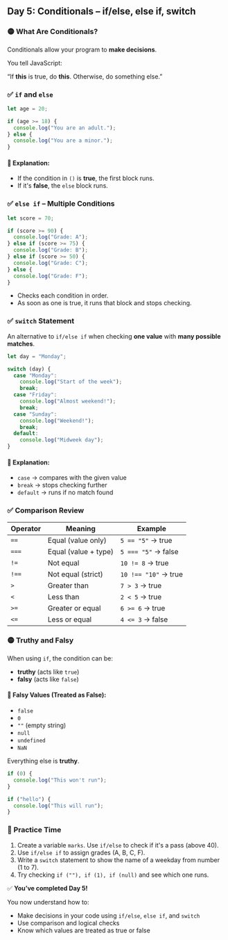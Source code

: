 <article class="day-block">

## Day 5: Conditionals – if/else, else if, switch

### 🟡 What Are Conditionals?

Conditionals allow your program to **make decisions**.

You tell JavaScript:

“If **this** is true, do **this**. Otherwise, do something else.”

<div class="section-break"></div>

### ✅ `if` and `else`

```jsx
let age = 20;

if (age >= 18) {
  console.log("You are an adult.");
} else {
  console.log("You are a minor.");
}
```

#### 🔹 Explanation:

* If the condition in `()` is **true**, the first block runs.
* If it's **false**, the `else` block runs.

<div class="section-break"></div>

### ✅ `else if` – Multiple Conditions

```jsx
let score = 70;

if (score >= 90) {
  console.log("Grade: A");
} else if (score >= 75) {
  console.log("Grade: B");
} else if (score >= 50) {
  console.log("Grade: C");
} else {
  console.log("Grade: F");
}
```

* Checks each condition in order.
* As soon as one is true, it runs that block and stops checking.

<div class="section-break"></div>

### ✅ `switch` Statement

An alternative to `if/else if` when checking **one value** with **many possible matches**.

```jsx
let day = "Monday";

switch (day) {
  case "Monday":
    console.log("Start of the week");
    break;
  case "Friday":
    console.log("Almost weekend!");
    break;
  case "Sunday":
    console.log("Weekend!");
    break;
  default:
    console.log("Midweek day");
}
```

#### 🔹 Explanation:

* `case` → compares with the given value
* `break` → stops checking further
* `default` → runs if no match found

<div class="section-break"></div>

### ✅ Comparison Review

| Operator | Meaning              | Example              |
| -------- | -------------------- | -------------------- |
| `==`     | Equal (value only)   | `5 == "5"` → true    |
| `===`    | Equal (value + type) | `5 === "5"` → false  |
| `!=`     | Not equal            | `10 != 8` → true     |
| `!==`    | Not equal (strict)   | `10 !== "10"` → true |
| `>`      | Greater than         | `7 > 3` → true       |
| `<`      | Less than            | `2 < 5` → true       |
| `>=`     | Greater or equal     | `6 >= 6` → true      |
| `<=`     | Less or equal        | `4 <= 3` → false     |

<div class="section-break"></div>

### 🟡 Truthy and Falsy

When using `if`, the condition can be:

* **truthy** (acts like `true`)
* **falsy** (acts like `false`)

#### 🔹 Falsy Values (Treated as False):

* `false`
* `0`
* `""` (empty string)
* `null`
* `undefined`
* `NaN`

Everything else is **truthy**.

```jsx
if (0) {
  console.log("This won't run");
}

if ("hello") {
  console.log("This will run");
}
```

<div class="section-break"></div>

<div class="practice">

### 🔸 Practice Time

1. Create a variable `marks`. Use `if/else` to check if it's a pass (above 40).
2. Use `if/else if` to assign grades (A, B, C, F).
3. Write a `switch` statement to show the name of a weekday from number (1 to 7).
4. Try checking `if (""), if (1), if (null)` and see which one runs.

</div>

<div class="section-break"></div>

✅ **You’ve completed Day 5!**

You now understand how to:

* Make decisions in your code using `if/else`, `else if`, and `switch`
* Use comparison and logical checks
* Know which values are treated as true or false

</article>